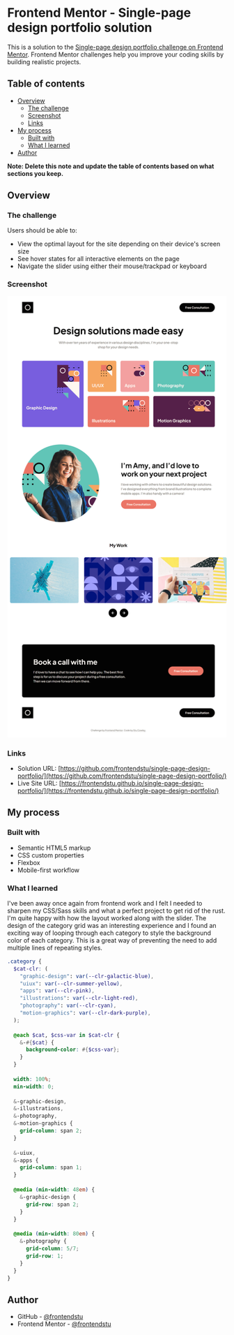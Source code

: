 # Frontend Mentor - Single-page design portfolio solution

This is a solution to the [Single-page design portfolio challenge on Frontend Mentor](https://www.frontendmentor.io/challenges/singlepage-design-portfolio-2MMhyhfKVo). Frontend Mentor challenges help you improve your coding skills by building realistic projects.

## Table of contents

- [Overview](#overview)
  - [The challenge](#the-challenge)
  - [Screenshot](#screenshot)
  - [Links](#links)
- [My process](#my-process)
  - [Built with](#built-with)
  - [What I learned](#what-i-learned)
- [Author](#author)

**Note: Delete this note and update the table of contents based on what sections you keep.**

## Overview

### The challenge

Users should be able to:

- View the optimal layout for the site depending on their device's screen size
- See hover states for all interactive elements on the page
- Navigate the slider using either their mouse/trackpad or keyboard

### Screenshot

![](./screenshot.png)

### Links

- Solution URL: [https://github.com/frontendstu/single-page-design-portfolio/](https://github.com/frontendstu/single-page-design-portfolio/)
- Live Site URL: [https://frontendstu.github.io/single-page-design-portfolio/](https://frontendstu.github.io/single-page-design-portfolio/)

## My process

### Built with

- Semantic HTML5 markup
- CSS custom properties
- Flexbox
- Mobile-first workflow

### What I learned

I've been away once again from frontend work and I felt I needed to sharpen my CSS/Sass skills and what a perfect project to get rid of the rust. I'm quite happy with how the layout worked along with the slider. The design of the category grid was an interesting experience and I found an exciting way of looping through each category to style the background color of each category. This is a great way of preventing the need to add multiple lines of repeating styles.

```scss
.category {
  $cat-clr: (
    "graphic-design": var(--clr-galactic-blue),
    "uiux": var(--clr-summer-yellow),
    "apps": var(--clr-pink),
    "illustrations": var(--clr-light-red),
    "photography": var(--clr-cyan),
    "motion-graphics": var(--clr-dark-purple),
  );

  @each $cat, $css-var in $cat-clr {
    &-#{$cat} {
      background-color: #{$css-var};
    }
  }

  width: 100%;
  min-width: 0;

  &-graphic-design,
  &-illustrations,
  &-photography,
  &-motion-graphics {
    grid-column: span 2;
  }

  &-uiux,
  &-apps {
    grid-column: span 1;
  }

  @media (min-width: 48em) {
    &-graphic-design {
      grid-row: span 2;
    }
  }

  @media (min-width: 80em) {
    &-photography {
      grid-column: 5/7;
      grid-row: 1;
    }
  }
}
```

## Author

- GitHub - [@frontendstu](https://github.com/frontendstu)
- Frontend Mentor - [@frontendstu](https://www.frontendmentor.io/profile/frontendstu)
